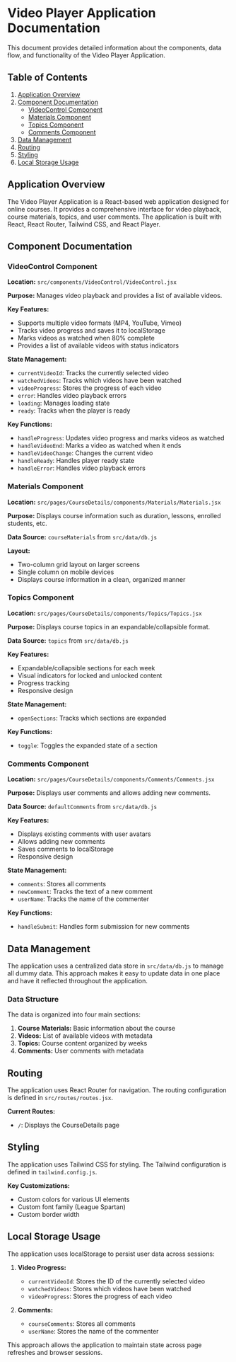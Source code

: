 # Video Player Application Documentation

This document provides detailed information about the components, data flow, and functionality of the Video Player Application.

## Table of Contents

1. [Application Overview](#application-overview)
2. [Component Documentation](#component-documentation)
   - [VideoControl Component](#videocontrol-component)
   - [Materials Component](#materials-component)
   - [Topics Component](#topics-component)
   - [Comments Component](#comments-component)
3. [Data Management](#data-management)
4. [Routing](#routing)
5. [Styling](#styling)
6. [Local Storage Usage](#local-storage-usage)

## Application Overview

The Video Player Application is a React-based web application designed for online courses. It provides a comprehensive interface for video playback, course materials, topics, and user comments. The application is built with React, React Router, Tailwind CSS, and React Player.

## Component Documentation

### VideoControl Component

**Location:** `src/components/VideoControl/VideoControl.jsx`

**Purpose:** Manages video playback and provides a list of available videos.

**Key Features:**

- Supports multiple video formats (MP4, YouTube, Vimeo)
- Tracks video progress and saves it to localStorage
- Marks videos as watched when 80% complete
- Provides a list of available videos with status indicators

**State Management:**

- `currentVideoId`: Tracks the currently selected video
- `watchedVideos`: Tracks which videos have been watched
- `videoProgress`: Stores the progress of each video
- `error`: Handles video playback errors
- `loading`: Manages loading state
- `ready`: Tracks when the player is ready

**Key Functions:**

- `handleProgress`: Updates video progress and marks videos as watched
- `handleVideoEnd`: Marks a video as watched when it ends
- `handleVideoChange`: Changes the current video
- `handleReady`: Handles player ready state
- `handleError`: Handles video playback errors

### Materials Component

**Location:** `src/pages/CourseDetails/components/Materials/Materials.jsx`

**Purpose:** Displays course information such as duration, lessons, enrolled students, etc.

**Data Source:** `courseMaterials` from `src/data/db.js`

**Layout:**

- Two-column grid layout on larger screens
- Single column on mobile devices
- Displays course information in a clean, organized manner

### Topics Component

**Location:** `src/pages/CourseDetails/components/Topics/Topics.jsx`

**Purpose:** Displays course topics in an expandable/collapsible format.

**Data Source:** `topics` from `src/data/db.js`

**Key Features:**

- Expandable/collapsible sections for each week
- Visual indicators for locked and unlocked content
- Progress tracking
- Responsive design

**State Management:**

- `openSections`: Tracks which sections are expanded

**Key Functions:**

- `toggle`: Toggles the expanded state of a section

### Comments Component

**Location:** `src/pages/CourseDetails/components/Comments/Comments.jsx`

**Purpose:** Displays user comments and allows adding new comments.

**Data Source:** `defaultComments` from `src/data/db.js`

**Key Features:**

- Displays existing comments with user avatars
- Allows adding new comments
- Saves comments to localStorage
- Responsive design

**State Management:**

- `comments`: Stores all comments
- `newComment`: Tracks the text of a new comment
- `userName`: Tracks the name of the commenter

**Key Functions:**

- `handleSubmit`: Handles form submission for new comments

## Data Management

The application uses a centralized data store in `src/data/db.js` to manage all dummy data. This approach makes it easy to update data in one place and have it reflected throughout the application.

### Data Structure

The data is organized into four main sections:

1. **Course Materials:** Basic information about the course
2. **Videos:** List of available videos with metadata
3. **Topics:** Course content organized by weeks
4. **Comments:** User comments with metadata

## Routing

The application uses React Router for navigation. The routing configuration is defined in `src/routes/routes.jsx`.

**Current Routes:**

- `/`: Displays the CourseDetails page

## Styling

The application uses Tailwind CSS for styling. The Tailwind configuration is defined in `tailwind.config.js`.

**Key Customizations:**

- Custom colors for various UI elements
- Custom font family (League Spartan)
- Custom border width

## Local Storage Usage

The application uses localStorage to persist user data across sessions:

1. **Video Progress:**

   - `currentVideoId`: Stores the ID of the currently selected video
   - `watchedVideos`: Stores which videos have been watched
   - `videoProgress`: Stores the progress of each video

2. **Comments:**
   - `courseComments`: Stores all comments
   - `userName`: Stores the name of the commenter

This approach allows the application to maintain state across page refreshes and browser sessions.
